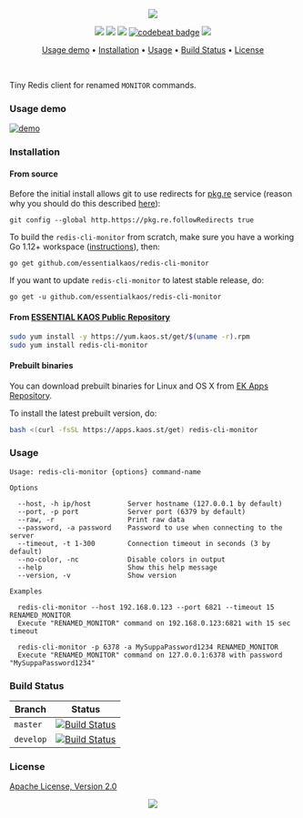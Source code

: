 <p align="center"><a href="#readme"><img src="https://gh.kaos.st/redis-cli-monitor.svg"/></a></p>

<p align="center">
  <a href="https://travis-ci.com/essentialkaos/redis-cli-monitor"><img src="https://travis-ci.com/essentialkaos/redis-cli-monitor.svg"></a>
  <a href="https://github.com/essentialkaos/redis-cli-monitor/actions?query=workflow%3ACodeQL"><img src="https://github.com/essentialkaos/redis-cli-monitor/workflows/CodeQL/badge.svg" /></a>
  <a href="https://goreportcard.com/report/github.com/essentialkaos/redis-cli-monitor"><img src="https://goreportcard.com/badge/github.com/essentialkaos/redis-cli-monitor"></a>
  <a href="https://codebeat.co/projects/github-com-essentialkaos-redis-cli-monitor-master"><img alt="codebeat badge" src="https://codebeat.co/badges/9503a6f8-c9da-4057-ae44-b079686bcc13" /></a>
  <a href="#license"><img src="https://gh.kaos.st/apache2.svg"></a>
</p>

<p align="center"><a href="#usage-demo">Usage demo</a> • <a href="#installation">Installation</a> • <a href="#usage">Usage</a> • <a href="#build-status">Build Status</a> • <a href="#license">License</a></p>

<br/>

Tiny Redis client for renamed `MONITOR` commands.

### Usage demo

[![demo](https://gh.kaos.st/redis-cli-monitor-200.gif)](#usage-demo)

### Installation

#### From source

Before the initial install allows git to use redirects for [pkg.re](https://github.com/essentialkaos/pkgre) service (reason why you should do this described [here](https://github.com/essentialkaos/pkgre#git-support)):

```
git config --global http.https://pkg.re.followRedirects true
```

To build the `redis-cli-monitor` from scratch, make sure you have a working Go 1.12+ workspace ([instructions](https://golang.org/doc/install)), then:

```
go get github.com/essentialkaos/redis-cli-monitor
```

If you want to update `redis-cli-monitor` to latest stable release, do:

```
go get -u github.com/essentialkaos/redis-cli-monitor
```

#### From [ESSENTIAL KAOS Public Repository](https://yum.kaos.st)

```bash
sudo yum install -y https://yum.kaos.st/get/$(uname -r).rpm
sudo yum install redis-cli-monitor
```

#### Prebuilt binaries

You can download prebuilt binaries for Linux and OS X from [EK Apps Repository](https://apps.kaos.st/redis-cli-monitor/latest).

To install the latest prebuilt version, do:

```bash
bash <(curl -fsSL https://apps.kaos.st/get) redis-cli-monitor
```

### Usage

```
Usage: redis-cli-monitor {options} command-name

Options

  --host, -h ip/host         Server hostname (127.0.0.1 by default)
  --port, -p port            Server port (6379 by default)
  --raw, -r                  Print raw data
  --password, -a password    Password to use when connecting to the server
  --timeout, -t 1-300        Connection timeout in seconds (3 by default)
  --no-color, -nc            Disable colors in output
  --help                     Show this help message
  --version, -v              Show version

Examples

  redis-cli-monitor --host 192.168.0.123 --port 6821 --timeout 15 RENAMED_MONITOR
  Execute "RENAMED_MONITOR" command on 192.168.0.123:6821 with 15 sec timeout

  redis-cli-monitor -p 6378 -a MySuppaPassword1234 RENAMED_MONITOR
  Execute "RENAMED_MONITOR" command on 127.0.0.1:6378 with password "MySuppaPassword1234"

```

### Build Status

| Branch | Status |
|--------|--------|
| `master` | [![Build Status](https://travis-ci.com/essentialkaos/redis-cli-monitor.svg?branch=master)](https://travis-ci.com/essentialkaos/redis-cli-monitor) |
| `develop` | [![Build Status](https://travis-ci.com/essentialkaos/redis-cli-monitor.svg?branch=develop)](https://travis-ci.com/essentialkaos/redis-cli-monitor) |

### License

[Apache License, Version 2.0](https://www.apache.org/licenses/LICENSE-2.0)

<p align="center"><a href="https://essentialkaos.com"><img src="https://gh.kaos.st/ekgh.svg"/></a></p>
